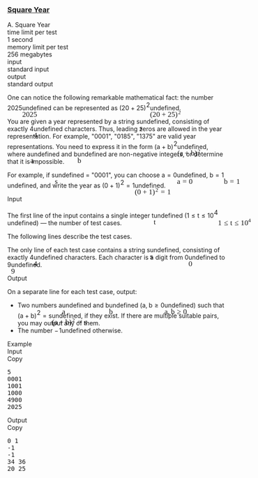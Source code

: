<h3><a href="https://codeforces.com/contest/2114/problem/A" target="_blank" rel="noopener noreferrer">Square Year</a></h3>
<div class="header"><div class="title">A. Square Year</div><div class="time-limit"><div class="property-title">time limit per test</div>1 second</div><div class="memory-limit"><div class="property-title">memory limit per test</div>256 megabytes</div><div class="input-file input-standard"><div class="property-title">input</div>standard input</div><div class="output-file output-standard"><div class="property-title">output</div>standard output</div></div><div><p><span class="tex-font-style-it">One can notice the following remarkable mathematical fact: the number <span class="MathJax_Preview" style="color: inherit;"><span class="MJXp-math" id="MJXp-Span-1"><span class="MJXp-mn" id="MJXp-Span-2">2025</span></span></span><span class="MathJax MathJax_Processed" id="MathJax-Element-1-Frame" tabindex="0" style=""><nobr><span class="math" id="MathJax-Span-1"><span style="display: inline-block; position: relative; width: 0em; height: 0px; font-size: 122%;"><span style="position: absolute;"><span class="mrow" id="MathJax-Span-2"><span class="mn" id="MathJax-Span-3" style="font-family: MathJax_Main;">2025</span></span></span></span></span></nobr></span>undefined can be represented as <span class="MathJax_Preview" style="color: inherit;"><span class="MJXp-math" id="MJXp-Span-3"><span class="MJXp-mo" id="MJXp-Span-4" style="margin-left: 0em; margin-right: 0em;">(</span><span class="MJXp-mn" id="MJXp-Span-5">20</span><span class="MJXp-mo" id="MJXp-Span-6" style="margin-left: 0.267em; margin-right: 0.267em;">+</span><span class="MJXp-mn" id="MJXp-Span-7">25</span><span class="MJXp-msubsup" id="MJXp-Span-8"><span class="MJXp-mo" id="MJXp-Span-9" style="margin-left: 0em; margin-right: 0.05em;">)</span><span class="MJXp-mn MJXp-script" id="MJXp-Span-10" style="vertical-align: 0.5em;">2</span></span></span></span><span class="MathJax MathJax_Processed" id="MathJax-Element-2-Frame" tabindex="0" style=""><nobr><span class="math" id="MathJax-Span-4"><span style="display: inline-block; position: relative; width: 0em; height: 0px; font-size: 122%;"><span style="position: absolute;"><span class="mrow" id="MathJax-Span-5"><span class="mo" id="MathJax-Span-6" style="font-family: MathJax_Main;">(</span><span class="mn" id="MathJax-Span-7" style="font-family: MathJax_Main;">20</span><span class="mo" id="MathJax-Span-8" style="font-family: MathJax_Main; padding-left: 0.237em;">+</span><span class="mn" id="MathJax-Span-9" style="font-family: MathJax_Main; padding-left: 0.237em;">25</span><span class="msubsup" id="MathJax-Span-10"><span style="display: inline-block; position: relative; width: 0.823em; height: 0px;"><span style="position: absolute; clip: rect(3.047em, 1000.3em, 4.394em, -999.997em); top: -3.978em; left: 0em;"><span class="mo" id="MathJax-Span-11" style="font-family: MathJax_Main;">)</span><span style="display: inline-block; width: 0px; height: 3.984em;"></span></span><span style="position: absolute; top: -4.33em; left: 0.413em;"><span class="mn" id="MathJax-Span-12" style="font-size: 70.7%; font-family: MathJax_Main;">2</span><span style="display: inline-block; width: 0px; height: 3.984em;"></span></span></span></span></span></span></span></span></nobr></span>undefined.</span></p><p>You are given a year represented by a string <span class="MathJax_Preview" style="color: inherit;"><span class="MJXp-math" id="MJXp-Span-11"><span class="MJXp-mi MJXp-italic" id="MJXp-Span-12">s</span></span></span><span class="MathJax MathJax_Processed" id="MathJax-Element-3-Frame" tabindex="0" style=""><nobr><span class="math" id="MathJax-Span-13"><span style="display: inline-block; position: relative; width: 0em; height: 0px; font-size: 122%;"><span style="position: absolute;"><span class="mrow" id="MathJax-Span-14"><span class="mi" id="MathJax-Span-15" style="font-family: MathJax_Math-italic;">s</span></span></span></span></span></nobr></span>undefined, consisting of exactly <span class="MathJax_Preview" style="color: inherit;"><span class="MJXp-math" id="MJXp-Span-13"><span class="MJXp-mn" id="MJXp-Span-14">4</span></span></span><span class="MathJax MathJax_Processed" id="MathJax-Element-4-Frame" tabindex="0" style=""><nobr><span class="math" id="MathJax-Span-16"><span style="display: inline-block; position: relative; width: 0em; height: 0px; font-size: 122%;"><span style="position: absolute;"><span class="mrow" id="MathJax-Span-17"><span class="mn" id="MathJax-Span-18" style="font-family: MathJax_Main;">4</span></span></span></span></span></nobr></span>undefined characters. Thus, leading zeros are allowed in the year representation. For example, "0001", "0185", "1375" are valid year representations. You need to express it in the form <span class="MathJax_Preview" style="color: inherit;"><span class="MJXp-math" id="MJXp-Span-15"><span class="MJXp-mo" id="MJXp-Span-16" style="margin-left: 0em; margin-right: 0em;">(</span><span class="MJXp-mi MJXp-italic" id="MJXp-Span-17">a</span><span class="MJXp-mo" id="MJXp-Span-18" style="margin-left: 0.267em; margin-right: 0.267em;">+</span><span class="MJXp-mi MJXp-italic" id="MJXp-Span-19">b</span><span class="MJXp-msubsup" id="MJXp-Span-20"><span class="MJXp-mo" id="MJXp-Span-21" style="margin-left: 0em; margin-right: 0.05em;">)</span><span class="MJXp-mn MJXp-script" id="MJXp-Span-22" style="vertical-align: 0.5em;">2</span></span></span></span><span class="MathJax MathJax_Processed" id="MathJax-Element-5-Frame" tabindex="0" style=""><nobr><span class="math" id="MathJax-Span-19"><span style="display: inline-block; position: relative; width: 0em; height: 0px; font-size: 122%;"><span style="position: absolute;"><span class="mrow" id="MathJax-Span-20"><span class="mo" id="MathJax-Span-21" style="font-family: MathJax_Main;">(</span><span class="mi" id="MathJax-Span-22" style="font-family: MathJax_Math-italic;">a</span><span class="mo" id="MathJax-Span-23" style="font-family: MathJax_Main; padding-left: 0.237em;">+</span><span class="mi" id="MathJax-Span-24" style="font-family: MathJax_Math-italic; padding-left: 0.237em;">b</span><span class="msubsup" id="MathJax-Span-25"><span style="display: inline-block; position: relative; width: 0.823em; height: 0px;"><span style="position: absolute; clip: rect(3.047em, 1000.3em, 4.394em, -999.997em); top: -3.978em; left: 0em;"><span class="mo" id="MathJax-Span-26" style="font-family: MathJax_Main;">)</span><span style="display: inline-block; width: 0px; height: 3.984em;"></span></span><span style="position: absolute; top: -4.33em; left: 0.413em;"><span class="mn" id="MathJax-Span-27" style="font-size: 70.7%; font-family: MathJax_Main;">2</span><span style="display: inline-block; width: 0px; height: 3.984em;"></span></span></span></span></span></span></span></span></nobr></span>undefined, where <span class="MathJax_Preview" style="color: inherit;"><span class="MJXp-math" id="MJXp-Span-23"><span class="MJXp-mi MJXp-italic" id="MJXp-Span-24">a</span></span></span><span class="MathJax MathJax_Processed" id="MathJax-Element-6-Frame" tabindex="0" style=""><nobr><span class="math" id="MathJax-Span-28"><span style="display: inline-block; position: relative; width: 0em; height: 0px; font-size: 122%;"><span style="position: absolute;"><span class="mrow" id="MathJax-Span-29"><span class="mi" id="MathJax-Span-30" style="font-family: MathJax_Math-italic;">a</span></span></span></span></span></nobr></span>undefined and <span class="MathJax_Preview" style="color: inherit;"><span class="MJXp-math" id="MJXp-Span-25"><span class="MJXp-mi MJXp-italic" id="MJXp-Span-26">b</span></span></span><span class="MathJax MathJax_Processed" id="MathJax-Element-7-Frame" tabindex="0" style=""><nobr><span class="math" id="MathJax-Span-31"><span style="display: inline-block; position: relative; width: 0em; height: 0px; font-size: 122%;"><span style="position: absolute;"><span class="mrow" id="MathJax-Span-32"><span class="mi" id="MathJax-Span-33" style="font-family: MathJax_Math-italic;">b</span></span></span></span></span></nobr></span>undefined are <span class="tex-font-style-bf">non-negative integers</span>, or determine that it is impossible.</p><p>For example, if <span class="MathJax_Preview" style="color: inherit;"><span class="MJXp-math" id="MJXp-Span-27"><span class="MJXp-mi MJXp-italic" id="MJXp-Span-28">s</span></span></span><span class="MathJax MathJax_Processed" id="MathJax-Element-8-Frame" tabindex="0" style=""><nobr><span class="math" id="MathJax-Span-34"><span style="display: inline-block; position: relative; width: 0em; height: 0px; font-size: 122%;"><span style="position: absolute;"><span class="mrow" id="MathJax-Span-35"><span class="mi" id="MathJax-Span-36" style="font-family: MathJax_Math-italic;">s</span></span></span></span></span></nobr></span>undefined = "0001", you can choose <span class="MathJax_Preview" style="color: inherit;"><span class="MJXp-math" id="MJXp-Span-29"><span class="MJXp-mi MJXp-italic" id="MJXp-Span-30">a</span><span class="MJXp-mo" id="MJXp-Span-31" style="margin-left: 0.333em; margin-right: 0.333em;">=</span><span class="MJXp-mn" id="MJXp-Span-32">0</span></span></span><span class="MathJax MathJax_Processed" id="MathJax-Element-9-Frame" tabindex="0" style=""><nobr><span class="math" id="MathJax-Span-37"><span style="display: inline-block; position: relative; width: 0em; height: 0px; font-size: 122%;"><span style="position: absolute;"><span class="mrow" id="MathJax-Span-38"><span class="mi" id="MathJax-Span-39" style="font-family: MathJax_Math-italic;">a</span><span class="mo" id="MathJax-Span-40" style="font-family: MathJax_Main; padding-left: 0.296em;">=</span><span class="mn" id="MathJax-Span-41" style="font-family: MathJax_Main; padding-left: 0.296em;">0</span></span></span></span></span></nobr></span>undefined, <span class="MathJax_Preview" style="color: inherit;"><span class="MJXp-math" id="MJXp-Span-33"><span class="MJXp-mi MJXp-italic" id="MJXp-Span-34">b</span><span class="MJXp-mo" id="MJXp-Span-35" style="margin-left: 0.333em; margin-right: 0.333em;">=</span><span class="MJXp-mn" id="MJXp-Span-36">1</span></span></span><span class="MathJax MathJax_Processed" id="MathJax-Element-10-Frame" tabindex="0" style=""><nobr><span class="math" id="MathJax-Span-42"><span style="display: inline-block; position: relative; width: 0em; height: 0px; font-size: 122%;"><span style="position: absolute;"><span class="mrow" id="MathJax-Span-43"><span class="mi" id="MathJax-Span-44" style="font-family: MathJax_Math-italic;">b</span><span class="mo" id="MathJax-Span-45" style="font-family: MathJax_Main; padding-left: 0.296em;">=</span><span class="mn" id="MathJax-Span-46" style="font-family: MathJax_Main; padding-left: 0.296em;">1</span></span></span></span></span></nobr></span>undefined, and write the year as <span class="MathJax_Preview" style="color: inherit;"><span class="MJXp-math" id="MJXp-Span-37"><span class="MJXp-mo" id="MJXp-Span-38" style="margin-left: 0em; margin-right: 0em;">(</span><span class="MJXp-mn" id="MJXp-Span-39">0</span><span class="MJXp-mo" id="MJXp-Span-40" style="margin-left: 0.267em; margin-right: 0.267em;">+</span><span class="MJXp-mn" id="MJXp-Span-41">1</span><span class="MJXp-msubsup" id="MJXp-Span-42"><span class="MJXp-mo" id="MJXp-Span-43" style="margin-left: 0em; margin-right: 0.05em;">)</span><span class="MJXp-mn MJXp-script" id="MJXp-Span-44" style="vertical-align: 0.5em;">2</span></span><span class="MJXp-mo" id="MJXp-Span-45" style="margin-left: 0.333em; margin-right: 0.333em;">=</span><span class="MJXp-mn" id="MJXp-Span-46">1</span></span></span><span class="MathJax MathJax_Processed" id="MathJax-Element-11-Frame" tabindex="0" style=""><nobr><span class="math" id="MathJax-Span-47"><span style="display: inline-block; position: relative; width: 0em; height: 0px; font-size: 122%;"><span style="position: absolute;"><span class="mrow" id="MathJax-Span-48"><span class="mo" id="MathJax-Span-49" style="font-family: MathJax_Main;">(</span><span class="mn" id="MathJax-Span-50" style="font-family: MathJax_Main;">0</span><span class="mo" id="MathJax-Span-51" style="font-family: MathJax_Main; padding-left: 0.237em;">+</span><span class="mn" id="MathJax-Span-52" style="font-family: MathJax_Main; padding-left: 0.237em;">1</span><span class="msubsup" id="MathJax-Span-53"><span style="display: inline-block; position: relative; width: 0.823em; height: 0px;"><span style="position: absolute; clip: rect(3.047em, 1000.3em, 4.394em, -999.997em); top: -3.978em; left: 0em;"><span class="mo" id="MathJax-Span-54" style="font-family: MathJax_Main;">)</span><span style="display: inline-block; width: 0px; height: 3.984em;"></span></span><span style="position: absolute; top: -4.33em; left: 0.413em;"><span class="mn" id="MathJax-Span-55" style="font-size: 70.7%; font-family: MathJax_Main;">2</span><span style="display: inline-block; width: 0px; height: 3.984em;"></span></span></span></span><span class="mo" id="MathJax-Span-56" style="font-family: MathJax_Main; padding-left: 0.296em;">=</span><span class="mn" id="MathJax-Span-57" style="font-family: MathJax_Main; padding-left: 0.296em;">1</span></span></span></span></span></nobr></span>undefined.</p></div><div class="input-specification"><div class="section-title">Input</div><p>The first line of the input contains a single integer <span class="MathJax_Preview" style="color: inherit;"><span class="MJXp-math" id="MJXp-Span-47"><span class="MJXp-mi MJXp-italic" id="MJXp-Span-48">t</span></span></span><span class="MathJax MathJax_Processed" id="MathJax-Element-12-Frame" tabindex="0" style=""><nobr><span class="math" id="MathJax-Span-58"><span style="display: inline-block; position: relative; width: 0em; height: 0px; font-size: 122%;"><span style="position: absolute;"><span class="mrow" id="MathJax-Span-59"><span class="mi" id="MathJax-Span-60" style="font-family: MathJax_Math-italic;">t</span></span></span></span></span></nobr></span>undefined (<span class="MathJax_Preview" style="color: inherit;"><span class="MJXp-math" id="MJXp-Span-49"><span class="MJXp-mn" id="MJXp-Span-50">1</span><span class="MJXp-mo" id="MJXp-Span-51" style="margin-left: 0.333em; margin-right: 0.333em;">≤</span><span class="MJXp-mi MJXp-italic" id="MJXp-Span-52">t</span><span class="MJXp-mo" id="MJXp-Span-53" style="margin-left: 0.333em; margin-right: 0.333em;">≤</span><span class="MJXp-msubsup" id="MJXp-Span-54"><span class="MJXp-mn" id="MJXp-Span-55" style="margin-right: 0.05em;">10</span><span class="MJXp-mn MJXp-script" id="MJXp-Span-56" style="vertical-align: 0.5em;">4</span></span></span></span><span class="MathJax MathJax_Processed" id="MathJax-Element-13-Frame" tabindex="0" style=""><nobr><span class="math" id="MathJax-Span-61"><span style="display: inline-block; position: relative; width: 0em; height: 0px; font-size: 122%;"><span style="position: absolute;"><span class="mrow" id="MathJax-Span-62"><span class="mn" id="MathJax-Span-63" style="font-family: MathJax_Main;">1</span><span class="mo" id="MathJax-Span-64" style="font-family: MathJax_Main; padding-left: 0.296em;">≤</span><span class="mi" id="MathJax-Span-65" style="font-family: MathJax_Math-italic; padding-left: 0.296em;">t</span><span class="mo" id="MathJax-Span-66" style="font-family: MathJax_Main; padding-left: 0.296em;">≤</span><span class="msubsup" id="MathJax-Span-67" style="padding-left: 0.296em;"><span style="display: inline-block; position: relative; width: 1.408em; height: 0px;"><span style="position: absolute; clip: rect(3.165em, 1000.94em, 4.16em, -999.997em); top: -3.978em; left: 0em;"><span class="mn" id="MathJax-Span-68" style="font-family: MathJax_Main;">10</span><span style="display: inline-block; width: 0px; height: 3.984em;"></span></span><span style="position: absolute; top: -4.388em; left: 0.998em;"><span class="mn" id="MathJax-Span-69" style="font-size: 70.7%; font-family: MathJax_Main;">4</span><span style="display: inline-block; width: 0px; height: 3.984em;"></span></span></span></span></span></span></span></span></nobr></span>undefined)&nbsp;— the number of test cases.</p><p>The following lines describe the test cases.</p><p>The only line of each test case contains a string <span class="MathJax_Preview" style="color: inherit;"><span class="MJXp-math" id="MJXp-Span-57"><span class="MJXp-mi MJXp-italic" id="MJXp-Span-58">s</span></span></span><span class="MathJax MathJax_Processed" id="MathJax-Element-14-Frame" tabindex="0" style=""><nobr><span class="math" id="MathJax-Span-70"><span style="display: inline-block; position: relative; width: 0em; height: 0px; font-size: 122%;"><span style="position: absolute;"><span class="mrow" id="MathJax-Span-71"><span class="mi" id="MathJax-Span-72" style="font-family: MathJax_Math-italic;">s</span></span></span></span></span></nobr></span>undefined, consisting of exactly <span class="MathJax_Preview" style="color: inherit;"><span class="MJXp-math" id="MJXp-Span-59"><span class="MJXp-mn" id="MJXp-Span-60">4</span></span></span><span class="MathJax MathJax_Processed" id="MathJax-Element-15-Frame" tabindex="0" style=""><nobr><span class="math" id="MathJax-Span-73"><span style="display: inline-block; position: relative; width: 0em; height: 0px; font-size: 122%;"><span style="position: absolute;"><span class="mrow" id="MathJax-Span-74"><span class="mn" id="MathJax-Span-75" style="font-family: MathJax_Main;">4</span></span></span></span></span></nobr></span>undefined characters. Each character is a digit from <span class="MathJax_Preview" style="color: inherit;"><span class="MJXp-math" id="MJXp-Span-61"><span class="MJXp-mn" id="MJXp-Span-62">0</span></span></span><span class="MathJax MathJax_Processed" id="MathJax-Element-16-Frame" tabindex="0" style=""><nobr><span class="math" id="MathJax-Span-76"><span style="display: inline-block; position: relative; width: 0em; height: 0px; font-size: 122%;"><span style="position: absolute;"><span class="mrow" id="MathJax-Span-77"><span class="mn" id="MathJax-Span-78" style="font-family: MathJax_Main;">0</span></span></span></span></span></nobr></span>undefined to <span class="MathJax_Preview" style="color: inherit;"><span class="MJXp-math" id="MJXp-Span-63"><span class="MJXp-mn" id="MJXp-Span-64">9</span></span></span><span class="MathJax MathJax_Processed" id="MathJax-Element-17-Frame" tabindex="0" style=""><nobr><span class="math" id="MathJax-Span-79"><span style="display: inline-block; position: relative; width: 0em; height: 0px; font-size: 122%;"><span style="position: absolute;"><span class="mrow" id="MathJax-Span-80"><span class="mn" id="MathJax-Span-81" style="font-family: MathJax_Main;">9</span></span></span></span></span></nobr></span>undefined.</p></div><div class="output-specification"><div class="section-title">Output</div><p>On a separate line for each test case, output: </p><ul> <li> Two numbers <span class="MathJax_Preview" style="color: inherit;"><span class="MJXp-math" id="MJXp-Span-65"><span class="MJXp-mi MJXp-italic" id="MJXp-Span-66">a</span></span></span><span class="MathJax MathJax_Processed" id="MathJax-Element-18-Frame" tabindex="0" style=""><nobr><span class="math" id="MathJax-Span-82"><span style="display: inline-block; position: relative; width: 0em; height: 0px; font-size: 122%;"><span style="position: absolute;"><span class="mrow" id="MathJax-Span-83"><span class="mi" id="MathJax-Span-84" style="font-family: MathJax_Math-italic;">a</span></span></span></span></span></nobr></span>undefined and <span class="MathJax_Preview" style="color: inherit;"><span class="MJXp-math" id="MJXp-Span-67"><span class="MJXp-mi MJXp-italic" id="MJXp-Span-68">b</span></span></span><span class="MathJax MathJax_Processed" id="MathJax-Element-19-Frame" tabindex="0" style=""><nobr><span class="math" id="MathJax-Span-85"><span style="display: inline-block; position: relative; width: 0em; height: 0px; font-size: 122%;"><span style="position: absolute;"><span class="mrow" id="MathJax-Span-86"><span class="mi" id="MathJax-Span-87" style="font-family: MathJax_Math-italic;">b</span></span></span></span></span></nobr></span>undefined (<span class="MathJax_Preview" style="color: inherit;"><span class="MJXp-math" id="MJXp-Span-69"><span class="MJXp-mi MJXp-italic" id="MJXp-Span-70">a</span><span class="MJXp-mo" id="MJXp-Span-71" style="margin-left: 0em; margin-right: 0.222em;">,</span><span class="MJXp-mi MJXp-italic" id="MJXp-Span-72">b</span><span class="MJXp-mo" id="MJXp-Span-73" style="margin-left: 0.333em; margin-right: 0.333em;">≥</span><span class="MJXp-mn" id="MJXp-Span-74">0</span></span></span><span class="MathJax MathJax_Processed" id="MathJax-Element-20-Frame" tabindex="0" style=""><nobr><span class="math" id="MathJax-Span-88"><span style="display: inline-block; position: relative; width: 0em; height: 0px; font-size: 122%;"><span style="position: absolute;"><span class="mrow" id="MathJax-Span-89"><span class="mi" id="MathJax-Span-90" style="font-family: MathJax_Math-italic;">a</span><span class="mo" id="MathJax-Span-91" style="font-family: MathJax_Main;">,</span><span class="mi" id="MathJax-Span-92" style="font-family: MathJax_Math-italic; padding-left: 0.179em;">b</span><span class="mo" id="MathJax-Span-93" style="font-family: MathJax_Main; padding-left: 0.296em;">≥</span><span class="mn" id="MathJax-Span-94" style="font-family: MathJax_Main; padding-left: 0.296em;">0</span></span></span></span></span></nobr></span>undefined) such that <span class="MathJax_Preview" style="color: inherit;"><span class="MJXp-math" id="MJXp-Span-75"><span class="MJXp-mo" id="MJXp-Span-76" style="margin-left: 0em; margin-right: 0em;">(</span><span class="MJXp-mi MJXp-italic" id="MJXp-Span-77">a</span><span class="MJXp-mo" id="MJXp-Span-78" style="margin-left: 0.267em; margin-right: 0.267em;">+</span><span class="MJXp-mi MJXp-italic" id="MJXp-Span-79">b</span><span class="MJXp-msubsup" id="MJXp-Span-80"><span class="MJXp-mo" id="MJXp-Span-81" style="margin-left: 0em; margin-right: 0.05em;">)</span><span class="MJXp-mn MJXp-script" id="MJXp-Span-82" style="vertical-align: 0.5em;">2</span></span><span class="MJXp-mo" id="MJXp-Span-83" style="margin-left: 0.333em; margin-right: 0.333em;">=</span><span class="MJXp-mi MJXp-italic" id="MJXp-Span-84">s</span></span></span><span class="MathJax MathJax_Processed" id="MathJax-Element-21-Frame" tabindex="0" style=""><nobr><span class="math" id="MathJax-Span-95"><span style="display: inline-block; position: relative; width: 0em; height: 0px; font-size: 122%;"><span style="position: absolute;"><span class="mrow" id="MathJax-Span-96"><span class="mo" id="MathJax-Span-97" style="font-family: MathJax_Main;">(</span><span class="mi" id="MathJax-Span-98" style="font-family: MathJax_Math-italic;">a</span><span class="mo" id="MathJax-Span-99" style="font-family: MathJax_Main; padding-left: 0.237em;">+</span><span class="mi" id="MathJax-Span-100" style="font-family: MathJax_Math-italic; padding-left: 0.237em;">b</span><span class="msubsup" id="MathJax-Span-101"><span style="display: inline-block; position: relative; width: 0.823em; height: 0px;"><span style="position: absolute; clip: rect(3.047em, 1000.3em, 4.394em, -999.997em); top: -3.978em; left: 0em;"><span class="mo" id="MathJax-Span-102" style="font-family: MathJax_Main;">)</span><span style="display: inline-block; width: 0px; height: 3.984em;"></span></span><span style="position: absolute; top: -4.33em; left: 0.413em;"><span class="mn" id="MathJax-Span-103" style="font-size: 70.7%; font-family: MathJax_Main;">2</span><span style="display: inline-block; width: 0px; height: 3.984em;"></span></span></span></span><span class="mo" id="MathJax-Span-104" style="font-family: MathJax_Main; padding-left: 0.296em;">=</span><span class="mi" id="MathJax-Span-105" style="font-family: MathJax_Math-italic; padding-left: 0.296em;">s</span></span></span></span></span></nobr></span>undefined, if they exist. If there are multiple suitable pairs, you may output any of them. </li><li> The number <span class="MathJax_Preview" style="color: inherit;"><span class="MJXp-math" id="MJXp-Span-85"><span class="MJXp-mo" id="MJXp-Span-86" style="margin-left: 0em; margin-right: 0.111em;">−</span><span class="MJXp-mn" id="MJXp-Span-87">1</span></span></span><span class="MathJax MathJax_Processing" id="MathJax-Element-22-Frame" tabindex="0"></span>undefined otherwise. </li></ul></div><div class="sample-tests"><div class="section-title">Example</div><div class="sample-test"><div class="input"><div class="title">Input<div title="Copy" data-clipboard-target="#id0030993641104410186" id="id007385054549425933" class="input-output-copier">Copy</div></div><pre id="id0030993641104410186"><div class="test-example-line test-example-line-even test-example-line-0">5</div><div class="test-example-line test-example-line-odd test-example-line-1">0001</div><div class="test-example-line test-example-line-even test-example-line-2">1001</div><div class="test-example-line test-example-line-odd test-example-line-3">1000</div><div class="test-example-line test-example-line-even test-example-line-4">4900</div><div class="test-example-line test-example-line-odd test-example-line-5">2025</div></pre></div><div class="output"><div class="title">Output<div title="Copy" data-clipboard-target="#id0043361897643002345" id="id008612403936954229" class="input-output-copier">Copy</div></div><pre id="id0043361897643002345">0 1
-1
-1
34 36
20 25
</pre></div></div></div>